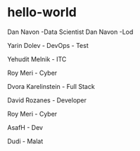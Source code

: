 # hello-world


Dan Navon -Data Scientist
Dan Navon -Lod

Yarin Dolev - DevOps - Test

Yehudit Melnik - ITC

Roy Meri - Cyber

Dvora Karelinstein - Full Stack

David Rozanes - Developer

Roy Meri - Cyber

AsafH - Dev

Dudi - Malat
